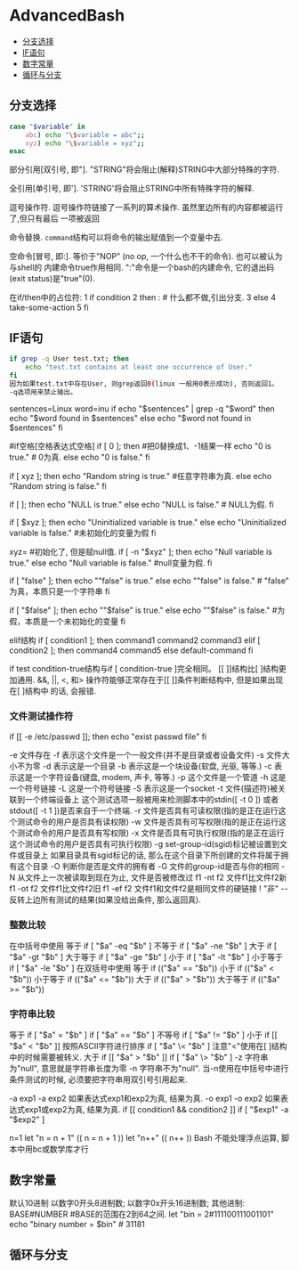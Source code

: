 # AdvancedBash

- [分支选择](#分支选择)
- [IF语句](#IF语句)
- [数字常量](#数字常量)
- [循环与分支](#循环与分支)

## 分支选择

```bash
case "$variable" in  
    abc) echo "\$variable = abc";;
    xyz) echo "\$variable = xyz";;
esac
```

部分引用[双引号, 即"]. "STRING"将会阻止(解释)STRING中大部分特殊的字符.

全引用[单引号, 即']. 'STRING'将会阻止STRING中所有特殊字符的解释.

逗号操作符. 逗号操作符链接了一系列的算术操作. 虽然里边所有的内容都被运行了,但只有最后
一项被返回

命令替换. `command`结构可以将命令的输出赋值到一个变量中去.

空命令[冒号, 即:]. 等价于"NOP" (no op, 一个什么也不干的命令). 也可以被认为与shell的
内建命令true作用相同. ":"命令是一个bash的内建命令, 它的退出码(exit
status)是"true"(0).


在if/then中的占位符:
1 if condition
2 then : # 什么都不做,引出分支.
3 else
4 take-some-action
5 fi

## IF语句

```bash
if grep -q User test.txt; then
    echo "test.txt contains at least one occurrence of User."
fi
因为如果test.txt中存在User, 则grep返回0(linux 一般用0表示成功), 否则返回1。
-q选项用来禁止输出。
```
sentences=Linux
word=inu
if echo "$sentences" | grep -q "$word"
then
    echo "$word found in $sentences"
else
    echo "$word not found in $sentences"
fi


 #if空格[空格表达式空格]
if [ 0 ]; then #把0替换成1、-1结果一样
    echo "0 is true."       # 0为真.
else
    echo "0 is false."
fi 

if [ xyz ]; then
    echo "Random string is true." #任意字符串为真.
else
    echo "Random string is false."
fi

if [ ]; then
    echo "NULL is true."
else
    echo "NULL is false."   # NULL为假.
fi 

if [ $xyz ]; then
    echo "Uninitialized variable is true."
else
    echo "Uninitialized variable is false." #未初始化的变量为假
fi

xyz= #初始化了, 但是赋null值.
if [ -n "$xyz" ]; then
    echo "Null variable is true."
else
    echo "Null variable is false."  #null变量为假.
fi 

if [ "false" ]; then
    echo "\"false\" is true."
else
    echo "\"false\" is false." # "false" 为真，本质只是一个字符串
fi

if [ "$false" ]; then
    echo "\"\$false\" is true."
else
    echo "\"\$false\" is false." #为假，本质是一个未初始化的变量
fi

elif结构
if [ condition1 ]; then
    command1
    command2
    command3
elif [ condition2 ]; then
    command4
    command5
else
    default-command
fi


if test condition-true结构与if [ condition-true ]完全相同。 
[[ ]]结构比[ ]结构更加通用.
&&, ||, <, 和> 操作符能够正常存在于[[ ]]条件判断结构中, 但是如果出现在[ ]结构中
的话, 会报错.

### 文件测试操作符
if [[ -e /etc/passwd ]]; then
    echo "exist passwd file"
fi

-e 文件存在
-f 表示这个文件是一个一般文件(并不是目录或者设备文件)
-s 文件大小不为零
-d 表示这是一个目录
-b 表示这是一个块设备(软盘, 光驱, 等等.)
-c 表示这是一个字符设备(键盘, modem, 声卡, 等等.)
-p 这个文件是一个管道
-h 这是一个符号链接
-L 这是一个符号链接
-S 表示这是一个socket
-t 文件(描述符)被关联到一个终端设备上
    这个测试选项一般被用来检测脚本中的stdin([ -t 0 ]) 或者stdout([ -t 1 ])是否来自于一个终端.
-r 文件是否具有可读权限(指的是正在运行这个测试命令的用户是否具有读权限)
-w 文件是否具有可写权限(指的是正在运行这个测试命令的用户是否具有写权限)
-x 文件是否具有可执行权限(指的是正在运行这个测试命令的用户是否具有可执行权限)
-g set-group-id(sgid)标记被设置到文件或目录上
如果目录具有sgid标记的话, 那么在这个目录下所创建的文件将属于拥有这个目录
-O 判断你是否是文件的拥有者
-G 文件的group-id是否与你的相同
-N 从文件上一次被读取到现在为止, 文件是否被修改过
f1 -nt f2 文件f1比文件f2新
f1 -ot f2 文件f1比文件f2旧
f1 -ef f2 文件f1和文件f2是相同文件的硬链接
!  "非" -- 反转上边所有测试的结果(如果没给出条件, 那么返回真).

### 整数比较
在中括号中使用
等于        if [ "$a" -eq "$b" ]
不等于      if [ "$a" -ne "$b" ]
大于        if [ "$a" -gt "$b" ]
大于等于    if [ "$a" -ge "$b" ]
小于        if [ "$a" -lt "$b" ]
小于等于    if [ "$a" -le "$b" ]
在双括号中使用
等于        if (("$a" == "$b"))
小于        if (("$a" < "$b"))
小于等于    if (("$a" <= "$b"))
大于        if (("$a" > "$b"))
大于等于    if (("$a" >= "$b"))


### 字符串比较
等于        if [ "$a" = "$b" ]
            if [ "$a" == "$b" ]
不等号      if [ "$a" != "$b" ]
小于        if [[ "$a" < "$b" ]] 按照ASCII字符进行排序 
            if [ "$a" \< "$b" ]  注意"<"使用在[ ]结构中的时候需要被转义.
大于        if [[ "$a" > "$b" ]]
            if [ "$a" \> "$b" ]
-z 字符串为"null", 意思就是字符串长度为零 
-n 字符串不为"null".  当-n使用在中括号中进行条件测试的时候, 必须要把字符串用双引号引用起来.

-a exp1 -a exp2 如果表达式exp1和exp2为真, 结果为真.
-o exp1 -o exp2 如果表达式exp1或exp2为真, 结果为真.
if [[ condition1 && condition2 ]]
if [ "$exp1" -a "$exp2" ]

n=1
let "n = n + 1"
(( n = n + 1 ))
let "n++"
(( n++ ))
Bash 不能处理浮点运算, 脚本中用bc或数学库才行

## 数字常量
默认10进制
以数字0开头8进制数;
以数字0x开头16进制数;
其他进制: BASE#NUMBER
 #BASE的范围在2到64之间.
let "bin = 2#111100111001101"
echo "binary number = $bin" # 31181

## 循环与分支
